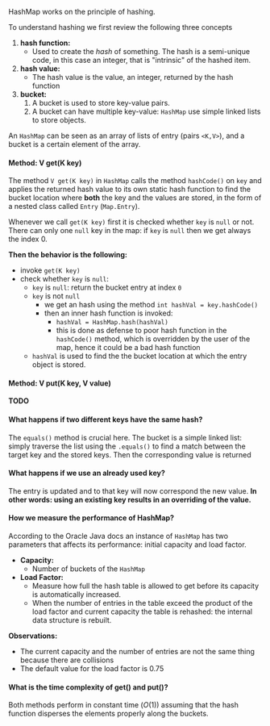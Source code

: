 HashMap works on the principle of hashing. 

To understand hashing we first review the following three concepts 
1) **hash function:** 
	- Used to create the *hash* of something. The hash is a semi-unique code, in this case an integer, that is "intrinsic" of the hashed item.
2) **hash value:** 
	- The hash value is the value, an integer, returned by the hash function
3) **bucket:** 
	1) A bucket is used to store key-value pairs. 
	2) A bucket can have multiple key-value: `HashMap` use simple linked lists to store objects. 

An `HashMap` can be seen as an array of lists of entry (pairs `<K,V>`), and a bucket is a certain element of the array.
#### Method: V get(K key)
The method `V get(K key)` in `HashMap` calls the method `hashCode()` on `key` and applies the returned hash value to its own static hash function to find the bucket location where **both** the key and the values are stored, in the form of a nested class called `Entry` (`Map.Entry`).

Whenever we call `get(K key)` first it is checked whether `key` is `null` or not. 
There can only one `null` key in the map: if `key` is `null` then we get always the index $0$.

**Then the behavior is the following:** 
- invoke `get(K key)`
- check whether `key` is `null`: 
	- `key` is `null`: return the bucket entry at index `0`
	- `key` is not `null`
		- we get an hash using the method `int hashVal = key.hashCode()`
		- then an inner hash function is invoked: 
			- `hashVal = HashMap.hash(hashVal)`
			- this is done as defense to poor hash function in the `hashCode()` method, which is overridden by the user of the map, hence it could be a bad hash function
	- `hashVal` is used to find the the bucket location at which the entry object is stored. 

#### Method: V put(K key, V value)
**TODO**

#### What happens if two different keys have the same hash?
The `equals()` method is crucial here. 
The bucket is a simple linked list: simply traverse the list using the `.equals()` to find a match between the target key and the stored keys. 
Then the corresponding value is returned
#### What happens if we use an already used key?
The entry is updated and to that key will now correspond the new value. 
**In other words: using an existing key results in an overriding of the value.**
#### How we measure the performance of HashMap?
According to the Oracle Java docs an instance of `HashMap` has two parameters
that affects its performance: initial capacity and load factor. 
  - **Capacity:** 
	  - Number of buckets of the `HashMap` 
  - **Load Factor:** 
	  - Measure how full the hash table is allowed to get before its capacity is automatically increased. 
	  - When the number of entries in the table exceed the product of the load factor and current capacity the table is rehashed: the internal data structure is rebuilt.

**Observations:**
- The current capacity and the number of entries are not the same thing because there are collisions
- The default value for the load factor is $0.75$
#### What is the time complexity of get() and put()?
 Both methods perform in constant time ($O(1)$) assuming that the hash function disperses the elements properly along the buckets.  